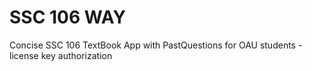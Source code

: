 # SSC 106 WAY

Concise SSC 106 TextBook App with PastQuestions for OAU students -  license key authorization
